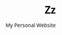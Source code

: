# Zz
My Personal Website
<!DOCTYPE html>
<html lang="fa" dir="rtl">
<head>
    <meta charset="UTF-8">
    <meta name="viewport" content="width=device-width, initial-scale=1.0">
    <title>فروشگاه من - محصولات مستقل</title>
    <style>
        * {
            margin: 0;
            padding: 0;
            box-sizing: border-box;
            font-family: 'Segoe UI', Tahoma, Geneva, Verdana, sans-serif;
        }
        
        body {
            background: linear-gradient(135deg, #667eea 0%, #764ba2 100%);
            color: #333;
            line-height: 1.6;
        }
        
        .header {
            background: rgba(255, 255, 255, 0.95);
            padding: 20px 0;
            text-align: center;
            box-shadow: 0 2px 10px rgba(0,0,0,0.1);
        }
        
        .container {
            max-width: 1200px;
            margin: 0 auto;
            padding: 20px;
        }
        
        .products-grid {
            display: grid;
            grid-template-columns: repeat(auto-fit, minmax(300px, 1fr));
            gap: 30px;
            margin-top: 30px;
        }
        
        .product-card {
            background: white;
            border-radius: 15px;
            padding: 25px;
            box-shadow: 0 5px 15px rgba(0,0,0,0.1);
            transition: transform 0.3s ease;
        }
        
        .product-card:hover {
            transform: translateY(-5px);
        }
        
        .product-image {
            width: 100%;
            height: 200px;
            background: #f8f9fa;
            border-radius: 10px;
            margin-bottom: 15px;
            display: flex;
            align-items: center;
            justify-content: center;
            font-size: 14px;
            color: #666;
        }
        
        .product-title {
            font-size: 1.3em;
            font-weight: bold;
            margin-bottom: 10px;
            color: #333;
        }
        
        .product-description {
            color: #666;
            margin-bottom: 15px;
            font-size: 0.95em;
        }
        
        .product-price {
            font-size: 1.4em;
            font-weight: bold;
            color: #e74c3c;
            margin-bottom: 15px;
        }
        
        .contact-info {
            background: white;
            border-radius: 15px;
            padding: 25px;
            margin-top: 40px;
            text-align: center;
        }
        
        .whatsapp-btn {
            display: inline-block;
            background: #25D366;
            color: white;
            padding: 12px 25px;
            border-radius: 25px;
            text-decoration: none;
            font-weight: bold;
            margin-top: 10px;
        }
    </style>
</head>
<body>
    <div class="header">
        <h1>🛍️ فروشگاه مستقل من</h1>
        <p>خرید مستقیم با پشتیبانی شخصی</p>
    </div>

    <div class="container">
        <div class="products-grid">
            
            <!-- محصول ۱ -->
            <div class="product-card">
                <div class="product-image">
                    [عکس محصول ۱]
                </div>
                <div class="product-title">نام محصول اول</div>
                <div class="product-description">
                    توضیحات کامل محصول اول اینجا قرار می‌گیرد.
                    مشخصات فنی و ویژگی‌های خاص محصول.
                </div>
                <div class="product-price">۱,۲۹۰,۰۰۰ تومان</div>
                <div style="text-align: center;">
                    <a href="https://wa.me/98912XXXXXX?text=سلام، درباره محصول اول سوال دارم" class="whatsapp-btn">
                        📞 اطلاعات بیشتر
                    </a>
                </div>
            </div>

            <!-- محصول ۲ -->
            <div class="product-card">
                <div class="product-image">
                    [عکس محصول ۲]
                </div>
                <div class="product-title">نام محصول دوم</div>
                <div class="product-description">
                    توضیحات کامل محصول دوم اینجا قرار می‌گیرد.
                    مشخصات فنی و ویژگی‌های خاص محصول.
                </div>
                <div class="product-price">۹۸۰,۰۰۰ تومان</div>
                <div style="text-align: center;">
                    <a href="https://wa.me/98912XXXXXX?text=سلام، درباره محصول دوم سوال دارم" class="whatsapp-btn">
                        📞 اطلاعات بیشتر
                    </a>
                </div>
            </div>

            <!-- محصول ۳ -->
            <div class="product-card">
                <div class="product-image">
                    [عکس محصول ۳]
                </div>
                <div class="product-title">نام محصول سوم</div>
                <div class="product-description">
                    توضیحات کامل محصول سوم اینجا قرار می‌گیرد.
                    مشخصات فنی و ویژگی‌های خاص محصول.
                </div>
                <div class="product-price">۲,۴۵۰,۰۰۰ تومان</div>
                <div style="text-align: center;">
                    <a href="https://wa.me/98912XXXXXX?text=سلام، درباره محصول سوم سوال دارم" class="whatsapp-btn">
                        📞 اطلاعات بیشتر
                    </a>
                </div>
            </div>

        </div>

        <div class="contact-info">
            <h2>📞 راه‌های ارتباطی</h2>
            <p>برای خرید و اطلاعات بیشتر با ما در تماس باشید:</p>
            <p><strong>واتساپ:</strong> ۰۹۱۲XXXXXX</p>
            <p><strong>تلفن:</strong> ۰۲۱XXXXXXX</p>
            <a href="https://wa.me/98912XXXXXX" class="whatsapp-btn">
                💬 ارتباط از طریق واتساپ
            </a>
        </div>
    </div>
</body>
</html>
